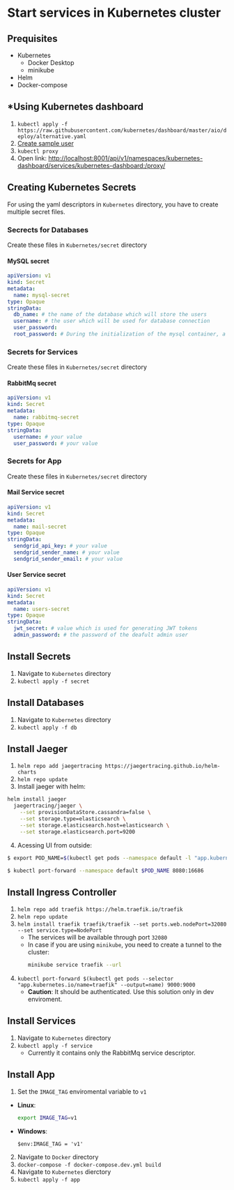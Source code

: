 # Start services in Kubernetes cluster
## Prequisites
- Kubernetes
    - Docker Desktop
    - minikube
- Helm
- Docker-compose
## *Using Kubernetes dashboard
1. ```kubectl apply -f https://raw.githubusercontent.com/kubernetes/dashboard/master/aio/deploy/alternative.yaml```
2. [Create sample user](https://github.com/kubernetes/dashboard/blob/master/docs/user/access-control/creating-sample-user.md)
3. ```kubectl proxy```
4. Open link: [http://localhost:8001/api/v1/namespaces/kubernetes-dashboard/services/kubernetes-dashboard:/proxy/](http://localhost:8001/api/v1/namespaces/kubernetes-dashboard/services/kubernetes-dashboard:/proxy/)

## Creating Kubernetes Secrets
For using the yaml descriptors in ```Kubernetes``` directory, you have to create multiple secret files.
### Secrects for Databases
Create these files in ```Kubernetes/secret``` directory
#### MySQL secret
```yaml
apiVersion: v1
kind: Secret
metadata:
  name: mysql-secret
type: Opaque
stringData:
  db_name: # the name of the database which will store the users
  username: # the user which will be used for database connection
  user_password:
  root_password: # During the initialization of the mysql container, a root user is created. This will be the password of this generated root user.
```
### Secrets for Services
Create these files in ```Kubernetes/secret``` directory
#### RabbitMq secret
```yaml
apiVersion: v1
kind: Secret
metadata:
  name: rabbitmq-secret
type: Opaque
stringData:
  username: # your value
  user_password: # your value
```
### Secrets for App
Create these files in ```Kubernetes/secret``` directory
#### Mail Service secret
```yaml
apiVersion: v1
kind: Secret
metadata:
  name: mail-secret
type: Opaque
stringData:
  sendgrid_api_key: # your value
  sendgrid_sender_name: # your value
  sendgrid_sender_email: # your value
```
#### User Service secret
```yaml
apiVersion: v1
kind: Secret
metadata:
  name: users-secret
type: Opaque
stringData:
  jwt_secret: # value which is used for generating JWT tokens
  admin_password: # the password of the deafult admin user
```

## Install Secrets
1. Navigate to ```Kubernetes``` directory
2. ```kubectl apply -f secret```

## Install Databases
1. Navigate to ```Kubernetes``` directory
2. ```kubectl apply -f db```

## Install Jaeger
1. ```helm repo add jaegertracing https://jaegertracing.github.io/helm-charts```
2. ```helm repo update```
3. Install jaeger with helm:
```bash
helm install jaeger 
  jaegertracing/jaeger \
    --set provisionDataStore.cassandra=false \
    --set storage.type=elasticsearch \
    --set storage.elasticsearch.host=elasticsearch \
    --set storage.elasticsearch.port=9200
```
4. Acessing UI from outside:
```bash
$ export POD_NAME=$(kubectl get pods --namespace default -l "app.kubernetes.io/instance=jaeger,app.kubernetes.io/component=query" -o jsonpath="{.items[0].metadata.name}")

$ kubectl port-forward --namespace default $POD_NAME 8080:16686
```


## Install Ingress Controller
1. ```helm repo add traefik https://helm.traefik.io/traefik```
2. ```helm repo update```
3. ```helm install traefik traefik/traefik --set ports.web.nodePort=32080 --set service.type=NodePort```
    - The services will be available through port ```32080```
    - In case if you are using ```minikube```, you need to create a tunnel to the cluster:
      ```bash
      minikube service traefik --url
      ```
4. ```kubectl port-forward $(kubectl get pods --selector "app.kubernetes.io/name=traefik" --output=name) 9000:9000```
    - __Caution__: It should be authenticated. Use this solution only in dev enviroment.

## Install Services
1. Navigate to ```Kubernetes``` directory
2. ```kubectl apply -f service```
    - Currently it contains only the RabbitMq service descriptor.
## Install App
1. Set the ```IMAGE_TAG``` enviromental variable to ```v1```
  - __Linux__:
    ```bash
    export IMAGE_TAG=v1
    ```
  - __Windows__:
    ```ps
    $env:IMAGE_TAG = 'v1'
    ```
2. Navigate to ```Docker``` directory
3. ```docker-compose -f docker-compose.dev.yml build```
4. Navigate to ```Kubernetes``` dierctory
5. ```kubectl apply -f app```